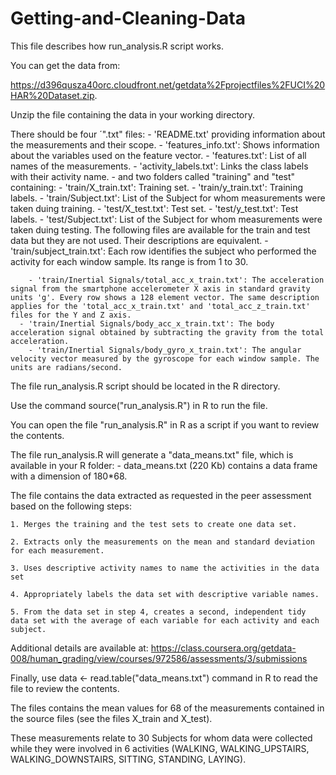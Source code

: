 Getting-and-Cleaning-Data
=========================
This file describes how run_analysis.R script works.

You can get the data from:

https://d396qusza40orc.cloudfront.net/getdata%2Fprojectfiles%2FUCI%20HAR%20Dataset.zip.

Unzip the file containing the data in your working directory. 

There should be four ´".txt" files:
    - 'README.txt' providing information about the measurements and their scope.
    - 'features_info.txt': Shows information about the variables used on the feature vector.
    - 'features.txt': List of all names of the measurements.
    - 'activity_labels.txt': Links the class labels with their activity name.
    - and two folders called "training" and "test" containing:
        - 'train/X_train.txt': Training set.
        - 'train/y_train.txt': Training labels.
        - 'train/Subject.txt': List of the Subject for whom measurements were taken duing training.
        - 'test/X_test.txt': Test set.
        - 'test/y_test.txt': Test labels.
        - 'test/Subject.txt': List of the Subject for whom measurements were taken duing testing.
    The following files are available for the train and test data but they are not used. Their descriptions are equivalent. 
        - 'train/subject_train.txt': Each row identifies the subject who performed the activity for each window sample. Its range is from 1 to 30.


 

        - 'train/Inertial Signals/total_acc_x_train.txt': The acceleration signal from the smartphone accelerometer X axis in standard gravity units 'g'. Every row shows a 128 element vector. The same description applies for the 'total_acc_x_train.txt' and 'total_acc_z_train.txt' files for the Y and Z axis. 
      - 'train/Inertial Signals/body_acc_x_train.txt': The body acceleration signal obtained by subtracting the gravity from the total acceleration. 
        - 'train/Inertial Signals/body_gyro_x_train.txt': The angular velocity vector measured by the gyroscope for each window sample. The units are radians/second. 


The file run_analysis.R script should be located in the R directory.

Use the command source("run_analysis.R") in R to run the file.

You can open the file "run_analysis.R" in R as a script if you want to review the contents.

The file run_analysis.R will generate a "data_means.txt" file, which is available in your R folder: 
    - data_means.txt (220 Kb) contains a data frame with a dimension of 180*68.

The file contains the data extracted as requested in the peer assessment based on the following steps:
    
    1. Merges the training and the test sets to create one data set.
    
    2. Extracts only the measurements on the mean and standard deviation for each measurement. 
    
    3. Uses descriptive activity names to name the activities in the data set
    
    4. Appropriately labels the data set with descriptive variable names. 
    
    5. From the data set in step 4, creates a second, independent tidy data set with the average of each variable for each activity and each subject.
    
 Additional details are available at: 
    https://class.coursera.org/getdata-008/human_grading/view/courses/972586/assessments/3/submissions
    
Finally, use data <- read.table("data_means.txt") command in R to read the file to review the contents.
    
The files contains the mean values for 68 of the measurements contained in the source files (see the files X_train and X_test).
    
These measurements relate to 30 Subjects for whom data were collected while they were involved in 6 activities (WALKING, WALKING_UPSTAIRS, WALKING_DOWNSTAIRS, SITTING, STANDING, LAYING).
    

